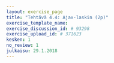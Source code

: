 ```yaml
---
layout: exercise_page
title: "Tehtävä 4.4: Ajax-laskin (2p)"
exercise_template_name:
exercise_discussion_id: # 93298
exercise_upload_id: # 371623
kesken: 1
no_review: 1
julkaisu: 29.1.2018
---
```

